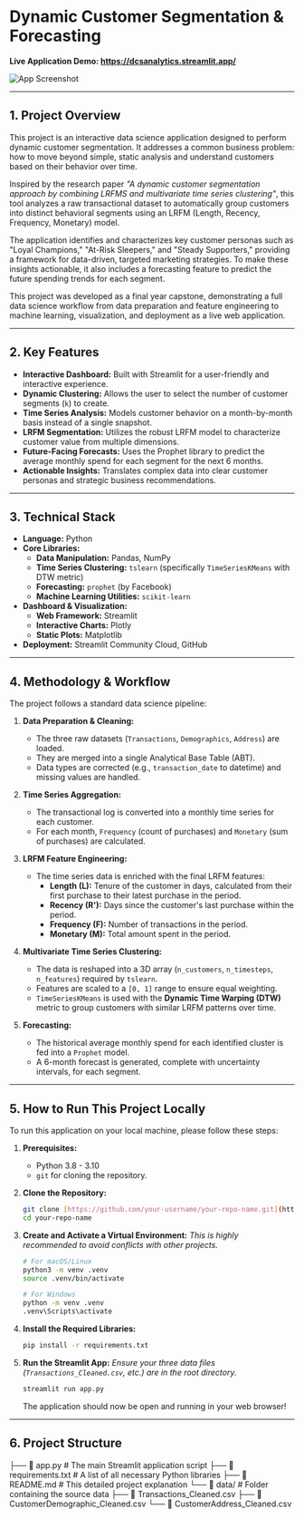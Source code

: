 # Dynamic Customer Segmentation & Forecasting

**Live Application Demo: https://dcsanalytics.streamlit.app/** 

![App Screenshot](https://drive.google.com/file/d/1ZiNrWx0sU3hVmhBVj4f5Nf7CfUiLwtmx/view?usp=sharing)

---

## 1. Project Overview

This project is an interactive data science application designed to perform dynamic customer segmentation. It addresses a common business problem: how to move beyond simple, static analysis and understand customers based on their behavior over time.

Inspired by the research paper *"A dynamic customer segmentation approach by combining LRFMS and multivariate time series clustering"*, this tool analyzes a raw transactional dataset to automatically group customers into distinct behavioral segments using an LRFM (Length, Recency, Frequency, Monetary) model.

The application identifies and characterizes key customer personas such as "Loyal Champions," "At-Risk Sleepers," and "Steady Supporters," providing a framework for data-driven, targeted marketing strategies. To make these insights actionable, it also includes a forecasting feature to predict the future spending trends for each segment.

This project was developed as a final year capstone, demonstrating a full data science workflow from data preparation and feature engineering to machine learning, visualization, and deployment as a live web application.

---

## 2. Key Features

* **Interactive Dashboard:** Built with Streamlit for a user-friendly and interactive experience.
* **Dynamic Clustering:** Allows the user to select the number of customer segments (`k`) to create.
* **Time Series Analysis:** Models customer behavior on a month-by-month basis instead of a single snapshot.
* **LRFM Segmentation:** Utilizes the robust LRFM model to characterize customer value from multiple dimensions.
* **Future-Facing Forecasts:** Uses the Prophet library to predict the average monthly spend for each segment for the next 6 months.
* **Actionable Insights:** Translates complex data into clear customer personas and strategic business recommendations.

---

## 3. Technical Stack

* **Language:** Python
* **Core Libraries:**
    * **Data Manipulation:** Pandas, NumPy
    * **Time Series Clustering:** `tslearn` (specifically `TimeSeriesKMeans` with DTW metric)
    * **Forecasting:** `prophet` (by Facebook)
    * **Machine Learning Utilities:** `scikit-learn`
* **Dashboard & Visualization:**
    * **Web Framework:** Streamlit
    * **Interactive Charts:** Plotly
    * **Static Plots:** Matplotlib
* **Deployment:** Streamlit Community Cloud, GitHub

---

## 4. Methodology & Workflow

The project follows a standard data science pipeline:

1.  **Data Preparation & Cleaning:**
    * The three raw datasets (`Transactions`, `Demographics`, `Address`) are loaded.
    * They are merged into a single Analytical Base Table (ABT).
    * Data types are corrected (e.g., `transaction_date` to datetime) and missing values are handled.

2.  **Time Series Aggregation:**
    * The transactional log is converted into a monthly time series for each customer.
    * For each month, `Frequency` (count of purchases) and `Monetary` (sum of purchases) are calculated.

3.  **LRFM Feature Engineering:**
    * The time series data is enriched with the final LRFM features:
        * **Length (L):** Tenure of the customer in days, calculated from their first purchase to their latest purchase in the period.
        * **Recency (R'):** Days since the customer's last purchase within the period.
        * **Frequency (F):** Number of transactions in the period.
        * **Monetary (M):** Total amount spent in the period.

4.  **Multivariate Time Series Clustering:**
    * The data is reshaped into a 3D array (`n_customers`, `n_timesteps`, `n_features`) required by `tslearn`.
    * Features are scaled to a `[0, 1]` range to ensure equal weighting.
    * `TimeSeriesKMeans` is used with the **Dynamic Time Warping (DTW)** metric to group customers with similar LRFM patterns over time.

5.  **Forecasting:**
    * The historical average monthly spend for each identified cluster is fed into a `Prophet` model.
    * A 6-month forecast is generated, complete with uncertainty intervals, for each segment.

---

## 5. How to Run This Project Locally

To run this application on your local machine, please follow these steps:

1.  **Prerequisites:**
    * Python 3.8 - 3.10
    * `git` for cloning the repository.

2.  **Clone the Repository:**
    ```bash
    git clone [https://github.com/your-username/your-repo-name.git](https://github.com/your-username/your-repo-name.git)
    cd your-repo-name
    ```

3.  **Create and Activate a Virtual Environment:**
    *This is highly recommended to avoid conflicts with other projects.*
    ```bash
    # For macOS/Linux
    python3 -m venv .venv
    source .venv/bin/activate

    # For Windows
    python -m venv .venv
    .venv\Scripts\activate
    ```

4.  **Install the Required Libraries:**
    ```bash
    pip install -r requirements.txt
    ```

5.  **Run the Streamlit App:**
    *Ensure your three data files (`Transactions_Cleaned.csv`, etc.) are in the root directory.*
    ```bash
    streamlit run app.py
    ```
    The application should now be open and running in your web browser!

---

## 6. Project Structure
├── 📄 app.py                     # The main Streamlit application script
├── 📄 requirements.txt           # A list of all necessary Python libraries
├── 📄 README.md                  # This detailed project explanation
└── 📁 data/                      # Folder containing the source data
    ├── 📄 Transactions_Cleaned.csv
    ├── 📄 CustomerDemographic_Cleaned.csv
    └── 📄 CustomerAddress_Cleaned.csv
